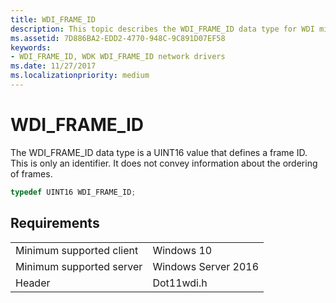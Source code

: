 ```yaml
---
title: WDI_FRAME_ID
description: This topic describes the WDI_FRAME_ID data type for WDI miniport drivers.
ms.assetid: 7D886BA2-EDD2-4770-948C-9C891D07EF58
keywords:
- WDI_FRAME_ID, WDK WDI_FRAME_ID network drivers
ms.date: 11/27/2017
ms.localizationpriority: medium
---
```


# WDI_FRAME_ID

The WDI_FRAME_ID data type is a UINT16 value that defines a frame ID. This is only an identifier. It does not convey information about the ordering of frames.

```c++
typedef UINT16 WDI_FRAME_ID;
```

## Requirements

|   |   |
| --- | --- |
| Minimum supported client | Windows 10 |
| Minimum supported server | Windows Server 2016 |
| Header | Dot11wdi.h |

